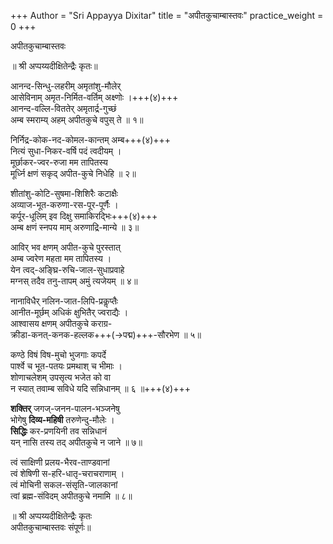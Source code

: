 +++
Author = "Sri Appayya Dixitar"
title = "अपीतकुचाम्बास्तवः"
practice_weight = 0
+++

अपीतकुचाम्बास्तवः   

<div class="videoEmbed"  caption="muraLy-amRtA 2020" src="https://www.youtube.com/watch?v=BohJsZRCgEY&feature=youtu.be"></div>


॥ श्री अप्पय्यदीक्षितेन्द्रैः कृतः॥  

आनन्द-सिन्धु-लहरीम् अमृतांशु-मौलेर्  
आसेविनाम् अमृत-निर्मित-वर्तिम् अक्ष्णोः ।+++(४)+++  
आनन्द-वल्लि-विततेर् अमृतार्द्र-गुच्छं  
अम्ब स्मराम्य् अहम् अपीतकुचे वपुस् ते ॥ १॥  

निर्निद्र-कोक-नद-कोमल-कान्तम् अम्ब+++(४)+++  
नित्यं सुधा-निकर-वर्षि पदं त्वदीयम् ।  
मूर्छाकर-ज्वर-रुजा मम तापितस्य  
मूर्ध्नि क्षणं सकृद् अपीत-कुचे निधेहि ॥ २॥  

शीतांशु-कोटि-सुषमा-शिशिरैः कटाक्षैः  
अव्याज-भूत-करुणा-रस-पूर-पूर्णैः ।  
कर्पूर-धूलिम् इव दिक्षु समाकिरद्भिः+++(४)+++  
अम्ब क्षणं स्नपय माम् अरुणाद्रि-मान्ये ॥ ३॥  

आविर् भव क्षणम् अपीत-कुचे पुरस्तात्  
अम्ब ज्वरेण महता मम तापितस्य ।  
येन त्वद्-अङ्घ्रि-रुचि-जाल-सुधाप्रवाहे  
मग्नस् तदैव तनु-तापम् अमुं त्यजेयम् ॥ ४॥  

नानाविधैर् नलिन-जात-लिपि-प्रकॢप्तैः  
आनीत-मूर्छम् अधिकं क्षुभितैर् ज्वराद्यैः ।  
आश्वासय क्षणम् अपीतकुचे कराग्र-  
क्रीडा-कनत्-कनक-हल्लक+++(→पद्म)+++-सौरभेण ॥ ५॥  

कण्ठे विषं विष-मुचो भुजगाः कपर्दे  
पार्श्वे च भूत-पतयः प्रमथाश् च भीमाः ।  
शोणाचलेशम् उपसृत्य भजेत को वा  
न स्यात् तवाम्ब सविधे यदि सन्निधानम् ॥ ६ ॥+++(४)+++  

**शक्तिर्** जगज्-जनन-पालन-भञ्जनेषु  
भोगेषु **दिव्य-महिषी** तरुणेन्दु-मौलेः ।  
**सिद्धिः** कर-प्रणयिनी तव सन्निधानं  
यन् नासि तस्य तद् अपीतकुचे न जाने ॥ ७॥  

त्वं साक्षिणी प्रलय-भैरव-ताण्डवानां  
त्वं शेषिणी स-हरि-धातृ-चराचराणाम् ।  
त्वं मोचिनी सकल-संसृति-जालकानां  
त्वां ब्रह्म-संविदम् अपीतकुचे नमामि ॥ ८॥  

॥ श्री अप्पय्यदीक्षितेन्द्रैः कृतः  
अपीतकुचाम्बास्तवः संपूर्णः॥  


